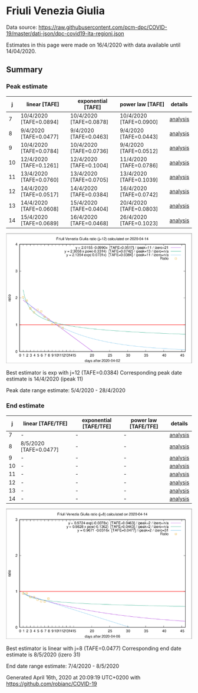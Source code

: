 # Friuli Venezia Giulia


Data source: https://raw.githubusercontent.com/pcm-dpc/COVID-19/master/dati-json/dpc-covid19-ita-regioni.json

Estimates in this page were made on 16/4/2020 with data available until 14/04/2020.


## Summary 

### Peak estimate 
|j|linear [TAFE]|exponential [TAFE]|power law [TAFE]|details|
|---|----|-----------|---------|-------|
|7|10/4/2020 [TAFE=0.0894]|10/4/2020 [TAFE=0.0878]|10/4/2020 [TAFE=0.0900]|[analysis](COVID-19_friuli_venezia_giulia_j7_2020-04-14.md)|
|8|9/4/2020 [TAFE=0.0477]|9/4/2020 [TAFE=0.0463]|9/4/2020 [TAFE=0.0443]|[analysis](COVID-19_friuli_venezia_giulia_j8_2020-04-14.md)|
|9|10/4/2020 [TAFE=0.0784]|10/4/2020 [TAFE=0.0736]|9/4/2020 [TAFE=0.0512]|[analysis](COVID-19_friuli_venezia_giulia_j9_2020-04-14.md)|
|10|12/4/2020 [TAFE=0.1261]|12/4/2020 [TAFE=0.1004]|11/4/2020 [TAFE=0.0786]|[analysis](COVID-19_friuli_venezia_giulia_j10_2020-04-14.md)|
|11|13/4/2020 [TAFE=0.0760]|13/4/2020 [TAFE=0.0705]|13/4/2020 [TAFE=0.1039]|[analysis](COVID-19_friuli_venezia_giulia_j11_2020-04-14.md)|
|12|14/4/2020 [TAFE=0.0517]|14/4/2020 [TAFE=0.0384]|16/4/2020 [TAFE=0.0742]|[analysis](COVID-19_friuli_venezia_giulia_j12_2020-04-14.md)|
|13|14/4/2020 [TAFE=0.0608]|15/4/2020 [TAFE=0.0404]|20/4/2020 [TAFE=0.0803]|[analysis](COVID-19_friuli_venezia_giulia_j13_2020-04-14.md)|
|14|15/4/2020 [TAFE=0.0689]|16/4/2020 [TAFE=0.0468]|26/4/2020 [TAFE=0.1023]|[analysis](COVID-19_friuli_venezia_giulia_j14_2020-04-14.md)|

![best peak estimate](COVID-19_friuli_venezia_giulia_j12_2020-04-14.png)

Best estimator is exp with j=12 (TAFE=0.0384)
Corresponding peak date estimate is 14/4/2020 (ipeak 11)


Peak date range estimate: 5/4/2020 - 28/4/2020

### End estimate 
|j|linear [TAFE/TFE]|exponential [TAFE/TFE]|power law [TAFE/TFE]|details|
|---|----|-----------|---------|-------|
|7|-|-|-|[analysis](COVID-19_friuli_venezia_giulia_j7_2020-04-14.md)|
|8|8/5/2020 [TAFE=0.0477]|-|-|[analysis](COVID-19_friuli_venezia_giulia_j8_2020-04-14.md)|
|9|-|-|-|[analysis](COVID-19_friuli_venezia_giulia_j9_2020-04-14.md)|
|10|-|-|-|[analysis](COVID-19_friuli_venezia_giulia_j10_2020-04-14.md)|
|11|-|-|-|[analysis](COVID-19_friuli_venezia_giulia_j11_2020-04-14.md)|
|12|-|-|-|[analysis](COVID-19_friuli_venezia_giulia_j12_2020-04-14.md)|
|13|-|-|-|[analysis](COVID-19_friuli_venezia_giulia_j13_2020-04-14.md)|
|14|-|-|-|[analysis](COVID-19_friuli_venezia_giulia_j14_2020-04-14.md)|

![best zero estimate](COVID-19_friuli_venezia_giulia_j8_2020-04-14.png)

Best estimator is linear with j=8 (TAFE=0.0477)
Corresponding end date estimate is 8/5/2020 (izero 31)


End date range estimate: 7/4/2020 - 8/5/2020

Generated April 16th, 2020 at 20:09:19 UTC+0200 with https://github.com/robianc/COVID-19
